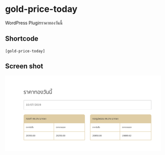 # gold-price-today

WordPress Pluginราคาทองวันนี้

## Shortcode
`[gold-price-today]`

## Screen shot
![alt text](https://github.com/anuchit33/gold-price-today/blob/master/inc/images/screen-shot.png)
